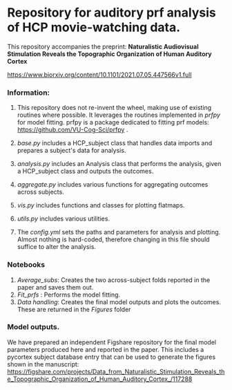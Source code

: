 # Repository for auditory prf analysis of HCP movie-watching data.

This repository accompanies the preprint: **Naturalistic Audiovisual Stimulation Reveals the Topographic Organization of Human Auditory Cortex**

https://www.biorxiv.org/content/10.1101/2021.07.05.447566v1.full

### Information:

1. This repository does not re-invent the wheel, making use of existing routines where possible. It leverages the routines implemented in *prfpy* for model fitting. prfpy is a package dedicated to fitting prf models: https://github.com/VU-Cog-Sci/prfpy . 

2. *base.py* includes a HCP_subject class that handles data imports and prepares a subject's data for analysis.
3. *analysis.py* includes an Analysis class that performs the analysis, given a HCP_subject class and outputs the outcomes.
4. *aggregate.py* includes various functions for aggregating outcomes across subjects.
5. *vis.py* includes functions and classes for plotting flatmaps.
6. *utils.py* includes various utilities.
7. The *config.yml* sets the paths and parameters for analysis and plotting. Almost nothing is hard-coded, therefore changing in this file should suffice to alter the analysis.

### Notebooks

1. *Average_subs*: Creates the two across-subject folds reported in the paper and saves them out.
2. *Fit_prfs* : Performs the model fitting. 
3. *Data handling*: Creates the final model outputs and plots the outcomes. These are returned in the *Figures* folder

### Model outputs.

We have prepared an independent Figshare repository for the final model parameters produced here and reported in the paper. This includes a pycortex subject database entry that can be used to generate the figures shown in the manuscript: https://figshare.com/projects/Data_from_Naturalistic_Stimulation_Reveals_the_Topographic_Organization_of_Human_Auditory_Cortex_/117288



